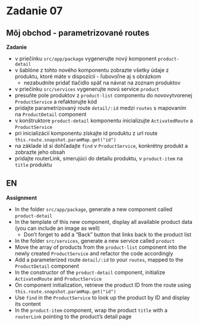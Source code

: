 # Zadanie 07

## Môj obchod - parametrizované routes

**Zadanie**

- v priečinku `src/app/package` vygenerujte nový komponent `product-detail`
- v šablóne z tohto nového komponentu zobrazte všetky údaje z produktu, ktoré máte v dispozícií - ľubovoľne aj s obrázkom
  - nezabudnite pridať tlačidlo späť na návrat na zoznam produktov
- v priečinku `src/services` vygenerujte novú service `product`
- presuňte pole produktov z `product-list` componentu do novovytvorenej `ProductService` a refaktorujte kód
- pridajte parametrizovaný route `detail/:id` medzi `routes` s mapovaním na `ProductDetail` component
- v konštruktore `product-detail` komponentu inicializujte `ActivatedRoute` a `ProductService`
- pri inicializácií komponentu získajte id produktu z url route `this.route.snapshot.paramMap.get("id")`
- na základe id si dohľadajte `find` v `ProductService`, konkrétny produkt a zobrazte jeho obsah
- pridajte routerLink, smerujúci do detailu produktu, v `product-item` na `title` produktu

## EN

**Assignment**

* In the folder `src/app/package`, generate a new component called `product-detail`
* In the template of this new component, display all available product data (you can include an image as well)
  * Don’t forget to add a “Back” button that links back to the product list
* In the folder `src/services`, generate a new service called `product`
* Move the array of products from the `product-list` component into the newly created `ProductService` and refactor the code accordingly
* Add a parameterized route `detail/:id` to your `routes`, mapped to the `ProductDetail` component
* In the constructor of the `product-detail` component, initialize `ActivatedRoute` and `ProductService`
* On component initialization, retrieve the product ID from the route using `this.route.snapshot.paramMap.get("id")`
* Use `find` in the `ProductService` to look up the product by ID and display its content
* In the `product-item` component, wrap the product `title` with a `routerLink` pointing to the product’s detail page
